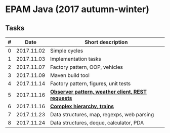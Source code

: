 # EPAM Java (2017 autumn-winter)

## Tasks

| # | Date | Short description |
|---|---|---|
| 0 | 2017.11.02 | Simple cycles |
| 1 | 2017.11.03 | Implementation tasks |
| 2 | 2017.11.07 | Factory pattern, OOP, vehicles |
| 3 | 2017.11.09 | Maven build tool |
| 4 | 2017.11.14 | Factory pattern, figures, unit tests |
| 5 | 2017.11.16 | [**Observer pattern, weather client, REST requests**](task5_16_11_2017/WeatherClient) |
| 6 | 2017.11.16 | [**Complex hierarchy, trains**](task6_16_11_2017/Transport) |
| 7 | 2017.11.23 | Data structures, map, regexps, web parsing |
| 8 | 2017.11.24 | Data structures, deque, calculator, PDA |

